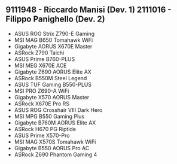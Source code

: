 9111948 - Riccardo Manisi (Dev. 1)
2111016 - Filippo Panighello (Dev. 2)
---
- ASUS ROG Strix Z790-E Gaming
- MSI MAG B650 Tomahawk WiFi
- Gigabyte AORUS X670E Master
- ASRock Z790 Taichi
- ASUS Prime B760-PLUS
- MSI MEG X670E ACE
- Gigabyte Z690 AORUS Elite AX
- ASRock B550M Steel Legend
- ASUS TUF Gaming B550-PLUS
- MSI PRO Z690-A WiFi
- Gigabyte X570 AORUS Master
- ASRock X670E Pro RS
- ASUS ROG Crosshair VIII Dark Hero
- MSI MPG B550 Gaming Plus
- Gigabyte B760M AORUS Elite AX
- ASRock H670 PG Riptide
- ASUS Prime X570-Pro
- MSI MAG X570S Tomahawk WiFi
- Gigabyte B550 AORUS Pro AC
- ASRock Z690 Phantom Gaming 4